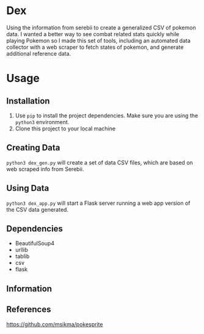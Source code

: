 # Dex
Using the information from serebii to create a generalized CSV of pokemon data. I wanted a better way to see combat related stats quickly while playing Pokemon so I made this set of tools, including an automated data collector with a web scraper to fetch states of pokemon, and generate additional reference data.

# Usage
## Installation
1. Use `pip` to install the project dependencies. Make sure you are using the `python3` environment.
2. Clone this project to your local machine

## Creating Data
`python3 dex_gen.py` will create a set of data CSV files, which are based on web scraped info from Serebii.

## Using Data
`python3 dex_app.py` will start a Flask server running a web app version of the CSV data generated.


## Dependencies
- BeautifulSoup4
- urllib
- tablib
- csv
- flask


## Information

## References
https://github.com/msikma/pokesprite
